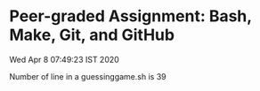 # Peer-graded Assignment: Bash, Make, Git, and GitHub
Wed Apr  8 07:49:23 IST 2020

Number of line in a guessinggame.sh is
39
